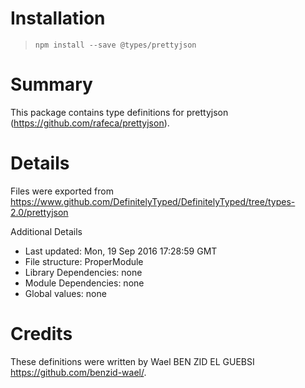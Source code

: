 # Installation
> `npm install --save @types/prettyjson`

# Summary
This package contains type definitions for prettyjson (https://github.com/rafeca/prettyjson).

# Details
Files were exported from https://www.github.com/DefinitelyTyped/DefinitelyTyped/tree/types-2.0/prettyjson

Additional Details
 * Last updated: Mon, 19 Sep 2016 17:28:59 GMT
 * File structure: ProperModule
 * Library Dependencies: none
 * Module Dependencies: none
 * Global values: none

# Credits
These definitions were written by Wael BEN ZID EL GUEBSI <https://github.com/benzid-wael/>.
